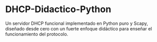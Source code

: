 # DHCP-Didactico-Python
Un servidor DHCP funcional implementado en Python puro y Scapy, diseñado desde cero con un fuerte enfoque didáctico para enseñar el funcionamiento del protocolo.
